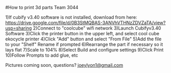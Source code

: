#How to print 3d parts Team 3044

1)If cubify v3.40 software is not installed, download from here: https://drive.google.com/file/d/0B3StMQBAS-3ANVhVTHNzZDVZaTA/view?usp=sharing
2)Connect to "coolcube" wifi network
3)Launch Cubifyv3.40 Software
3)Click the printer button in the upper left, and select cool cube ekocycle printer
4)Click "Add" button and select "From File"
5)Add the file to your "Shelf" Rename if prompted
6)Rearrange the part if necessary so it lays flat
7)Scale to 104%
8)Select Build and configure settings
9)Click Print
10)Follow Prompts to add glue, etc

Pictures coming soon, questions? joeylyon1@gmail.com
